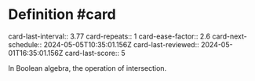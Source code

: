 # Definition #card
card-last-interval:: 3.77
card-repeats:: 1
card-ease-factor:: 2.6
card-next-schedule:: 2024-05-05T10:35:01.156Z
card-last-reviewed:: 2024-05-01T16:35:01.156Z
card-last-score:: 5

In Boolean algebra, the operation of intersection.